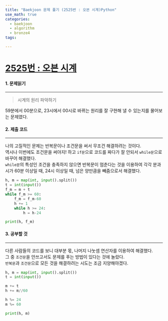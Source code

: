 ```yaml
---
title: "Baekjoon 문제 풀기 (2525번 : 오븐 시계)Python"
use_math: true
categories:
  - baekjoon
  - algorithm
  - bronze4
tags:

---
```



# [2525번 : 오븐 시계](https://www.acmicpc.net/problem/2525)

#### 1. 문제읽기
---

> 시계의 원리 파악하기   

59분에서 00분으로, 23시에서 00시로 바뀌는 원리를 잘 구현해 낼 수 있는지를 물어보는 문제였다.  



#### 2. 제출 코드 
---

나의 고질적인 문제는 반복문이나 조건문을 써서 무조건 해결하려는 것이다.  
역시나 이번에도 조건문을 써야지! 하고 `if문`으로 코드를 짜다가 잘 안되서 `while문`으로 바꾸어 해결했다.  
`while문`의 특성인 조건을 충족하지 않으면 반복문이 멈춘다는 것을 이용하여 각각 분과 시가 60분 이상일 때, 24시 이상일 때, 넘은 양만큼을 빼줌으로서 해결했다.  


```python
h, m = map(int, input().split())
t = int(input())
f_m = m + t
while f_m >= 60:
    f_m = f_m-60
    h += 1
    while h >= 24:
        h = h-24

print(h, f_m)
```



#### 3. 공부할 것
---
다른 사람들의 코드를 보니 대부분 몫, 나머지 나눗셈 연산자를 이용하여 해결했다.  
그 중 `조건문`을 안쓰고서도 문제를 푸는 방법이 있다는 것에 놀랐다.  
`반복문`과 `조건문`으로 모든 것을 해결하려는 시도는 조금 지양해야겠다.  

```python
h, m = map(int, input().split())
t = int(input())

m += t
h += m//60

h %= 24
m %= 60

print(h, m)
```
